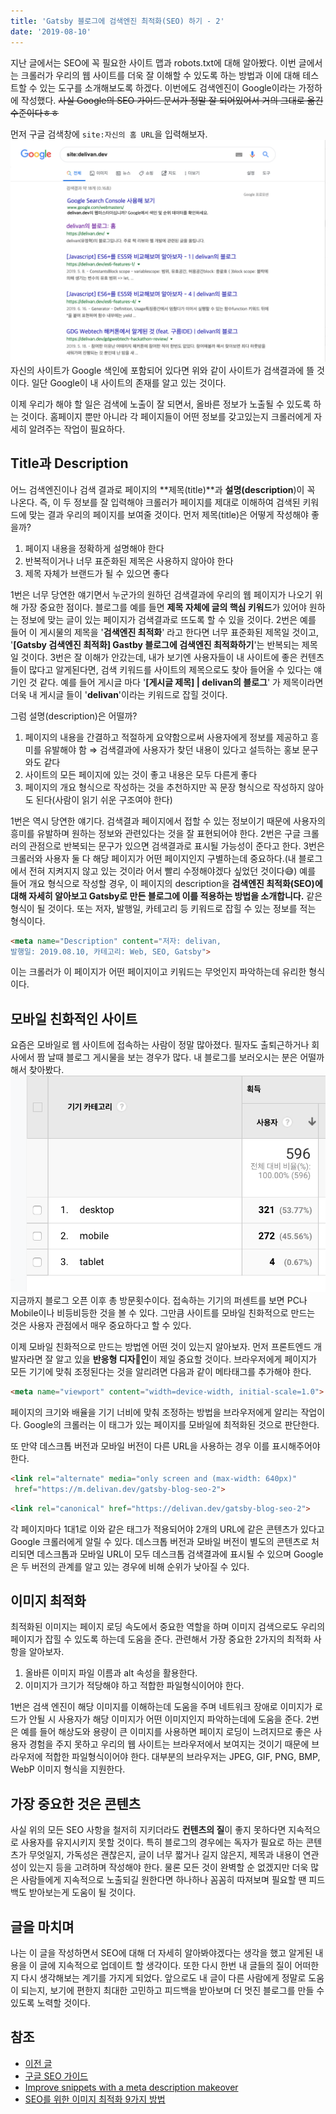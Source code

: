 ```yaml
---
title: 'Gatsby 블로그에 검색엔진 최적화(SEO) 하기 - 2'
date: '2019-08-10'
---
```


지난 글에서는 SEO에 꼭 필요한 사이트 맵과 robots.txt에 대해 알아봤다. 이번 글에서는 크롤러가 우리의 웹 사이트를 더욱 잘 이해할 수 있도록 하는 방법과 이에 대해 테스트할 수 있는 도구를 소개해보도록 하겠다. 이번에도 검색엔진이 Google이라는 가정하에 작성했다. ~~사실 Google의 SEO 가이드 문서가 정말 잘 되어있어서 거의 그대로 옮긴 수준이다ㅎㅎ~~

먼저 구글 검색창에 `site:자신의 홈 URL`을 입력해보자.
<img src="./gatsby-blog-seo-2_img1.png" alt="구글에 site:delivan.dev 검색한 사진" />
자신의 사이트가 Google 색인에 포함되어 있다면 위와 같이 사이트가 검색결과에 뜰 것이다. 일단 Google이 내 사이트의 존재를 알고 있는 것이다.

이제 우리가 해야 할 일은 검색에 노출이 잘 되면서, 올바른 정보가 노출될 수 있도록 하는 것이다. 홈페이지 뿐만 아니라 각 페이지들이 어떤 정보를 갖고있는지 크롤러에게 자세히 알려주는 작업이 필요하다.

## Title과 Description
어느 검색엔진이나 검색 결과로 페이지의 **제목(title)**과 **설명(description**)이 꼭 나온다. 즉, 이 두 정보를 잘 입력해야 크롤러가 페이지를 제대로 이해하여 검색된 키워드에 맞는 결과 우리의 페이지를 보여줄 것이다. 먼저 제목(title)은 어떻게 작성해야 좋을까? 
1. 페이지 내용을 정확하게 설명해야 한다
2. 반복적이거나 너무 표준화된 제목은 사용하지 않아야 한다
3. 제목 자체가 브랜드가 될 수 있으면 좋다

1번은 너무 당연한 얘기면서 누군가의 원하던 검색결과에 우리의 웹 페이지가 나오기 위해 가장 중요한 점이다. 블로그를 예를 들면 **제목 자체에 글의 핵심 키워드**가 있어야 원하는 정보에 맞는 글이 있는 페이지가 검색결과로 뜨도록 할 수 있을 것이다. 2번은 예를 들어 이 게시물의 제목을 '**검색엔진 최적화**' 라고 한다면 너무 표준화된 제목일 것이고, '**[Gatsby 검색엔진 최적화] Gastby 블로그에 검색엔진 최적화하기**'는 반복되는 제목일 것이다. 3번은 잘 이해가 안갔는데, 내가 보기엔 사용자들이 내 사이트에 좋은 컨텐츠들이 많다고 알게된다면, 검색 키워드를 사이트의 제목으로도 찾아 들어올 수 있다는 얘기인 것 같다. 예를 들어 게시글 마다 '**[게시글 제목] | delivan의 블로그**' 가 제목이라면 더욱 내 게시글 들이 '**delivan**'이라는 키워드로 잡힐 것이다. 

그럼 설명(description)은 어떨까?

1. 페이지의 내용을 간결하고 적절하게 요약함으로써 사용자에게 정보를 제공하고 흥미를 유발해야 함 ⇒ 검색결과에 사용자가 찾던 내용이 있다고 설득하는 홍보 문구와도 같다
2. 사이트의 모든 페이지에 있는 것이 좋고 내용은 모두 다른게 좋다
3. 페이지의 개요 형식으로 작성하는 것을 추천하지만 꼭 문장 형식으로 작성하지 않아도 된다(사람이 읽기 쉬운 구조여야 한다)

1번은 역시 당연한 얘기다. 검색결과 페이지에서 접할 수 있는 정보이기 때문에 사용자의 흥미를 유발하며 원하는 정보와 관련있다는 것을 잘 표현되어야 한다. 2번은 구글 크롤러의 관점으로 반복되는 문구가 있으면 검색결과로 표시될 가능성이 준다고 한다. 3번은  크롤러와 사용자 둘 다 해당 페이지가 어떤 페이지인지 구별하는데 중요하다.(내 블로그에서 전혀 지켜지지 않고 있는 것이라 어서 빨리 수정해야겠다 싶었던 것이다😅) 예를 들어 개요 형식으로 작성할 경우, 이 페이지의 description을 **검색엔진 최적화(SEO)에 대해 자세히 알아보고 Gatsby로 만든 블로그에 이를 적용하는 방법을 소개합니다.** 같은 형식이 될 것이다. 또는 저자, 발행일, 카테고리 등 키워드로 잡힐 수 있는 정보를 적는 형식이다.
```html
<meta name="Description" content="저자: delivan, 
발행일: 2019.08.10, 카테고리: Web, SEO, Gatsby">
```
이는 크롤러가 이 페이지가 어떤 페이지이고 키워드는 무엇인지 파악하는데 유리한 형식이다.

## 모바일 친화적인 사이트
요즘은 모바일로 웹 사이트에 접속하는 사람이 정말 많아졌다. 필자도 출퇴근하거나 회사에서 짬 날때 블로그 게시물을 보는 경우가 많다. 내 블로그를 보러오시는 분은 어떨까 해서 찾아봤다.
<img src="./gatsby-blog-seo-2_img2.png" alt="delivan의 블로그 Google Analytics 기기 카테고리 사진" />
지금까지 블로그 오픈 이후 총 방문횟수이다. 접속하는 기기의 퍼센트를 보면 PC나 Mobile이나 비등비등한 것을 볼 수 있다. 그만큼 사이트를 모바일 친화적으로 만드는 것은 사용자 관점에서 매우 중요하다고 할 수 있다. 

이제 모바일 친화적으로 만드는 방법엔 어떤 것이 있는지 알아보자. 먼저 프론트엔드 개발자라면 잘 알고 있을 **반응형 디자인**이 제일 중요할 것이다. 브라우저에게 페이지가 모든 기기에 맞춰 조정된다는 것을 알리려면 다음과 같이 메타태그를 추가해야 한다.
```html
<meta name="viewport" content="width=device-width, initial-scale=1.0">
```
페이지의 크기와 배율을 기기 너비에 맞춰 조정하는 방법을 브라우저에게 알리는 작업이다. Google의 크롤러는 이 태그가 있는 페이지를 모바일에 최적화된 것으로 판단한다.

또 만약 데스크톱 버전과 모바일 버전이 다른 URL을 사용하는 경우 이를 표시해주어야 한다.
```html
<link rel="alternate" media="only screen and (max-width: 640px)"
 href="https://m.delivan.dev/gatsby-blog-seo-2">
```
```html
<link rel="canonical" href="https://delivan.dev/gatsby-blog-seo-2">
```
각 페이지마다 1대1로 이와 같은 태그가 적용되어야 2개의 URL에 같은 콘텐츠가 있다고 Google 크롤러에게 알릴 수 있다. 데스크톱 버전과 모바일 버전이 별도의 콘텐츠로 처리되면 데스크톱과 모바일 URL이 모두 데스크톱 검색결과에 표시될 수 있으며 Google은 두 버전의 관계를 알고 있는 경우에 비해 순위가 낮아질 수 있다.

## 이미지 최적화
최적화된 이미지는 페이지 로딩 속도에서 중요한 역할을 하며 이미지 검색으로도 우리의 페이지가 잡힐 수 있도록 하는데 도움을 준다. 관련해서 가장 중요한 2가지의 최적화 사항을 알아보자.
1. 올바른 이미지 파일 이름과 alt 속성을 활용한다.
2. 이미지가 크기가 적당해야 하고 적합한 파일형식이어야 한다.

1번은 검색 엔진이 해당 이미지를 이해하는데 도움을 주며 네트워크 장애로 이미지가 로드가 안될 시 사용자가 해당 이미지가 어떤 이미지인지 파악하는데에 도움을 준다. 
2번은 예를 들어 해상도와 용량이 큰 이미지를 사용하면 페이지 로딩이 느려지므로 좋은 사용자 경험을 주지 못하고 우리의 웹 사이트는 브라우저에서 보여지는 것이기 때문에 브라우저에 적합한 파일형식이어야 한다. 대부분의 브라우저는 JPEG, GIF, PNG, BMP, WebP 이미지 형식을 지원한다.

## 가장 중요한 것은 콘텐츠
사실 위의 모든 SEO 사항을 철저히 지키더라도 **컨텐츠의 질**이 좋지 못하다면 지속적으로 사용자를 유지시키지 못할 것이다. 특히 블로그의 경우에는 독자가 필요로 하는 콘텐츠가 무엇일지, 가독성은 괜찮은지, 글이 너무 짧거나 길지 않은지, 제목과 내용이 연관성이 있는지 등을 고려하며 작성해야 한다. 물론 모든 것이 완벽할 순 없겠지만 더욱 많은 사람들에게 지속적으로 노출되길 원한다면 하나하나 꼼꼼히 따져보며 필요할 땐 피드백도 받아보는게 도움이 될 것이다. 

## 글을 마치며
나는 이 글을 작성하면서 SEO에 대해 더 자세히 알아봐야겠다는 생각을 했고 알게된 내용을 이 글에 지속적으로 업데이트 할 생각이다. 또한 다시 한번 내 글들의 질이 어떠한지 다시 생각해보는 계기를 가지게 되었다. 앞으로도 내 글이 다른 사람에게 정말로 도움이 되는지, 보기에 편한지 최대한 고민하고 피드백을 받아보며 더 멋진 블로그를 만들 수 있도록 노력할 것이다. 

## 참조

- <a href="https://delivan.dev/gatsby-blog-seo-1" target="_blank">이전 글</a>
- <a href="https://support.google.com/webmasters/answer/7451184?hl=ko" target="_blank">구글 SEO 가이드</a>
- <a href="https://webmasters.googleblog.com/2007/09/improve-snippets-with-meta-description.html" target="_blank">Improve snippets with a meta description makeover</a>
- <a href="http://www.openads.co.kr/nTrend/article/5238/SEO%EB%A5%BC-%EC%9C%84%ED%95%9C-%EC%9D%B4%EB%AF%B8%EC%A7%80-%EC%B5%9C%EC%A0%81%ED%99%94-9%EA%B0%80%EC%A7%80-%EB%B0%A9%EB%B2%95" target="_blank">SEO를 위한 이미지 최적화 9가지 방법</a>
